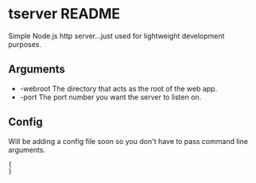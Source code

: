 # tserver README

Simple Node.js http server...just used for lightweight development purposes.

## Arguments
* -webroot The directory that acts as the root of the web app.
* -port The port number you want the server to listen on.

## Config
Will be adding a config file soon so you don't have to pass command line arguments.
```javascript
{
}
```

